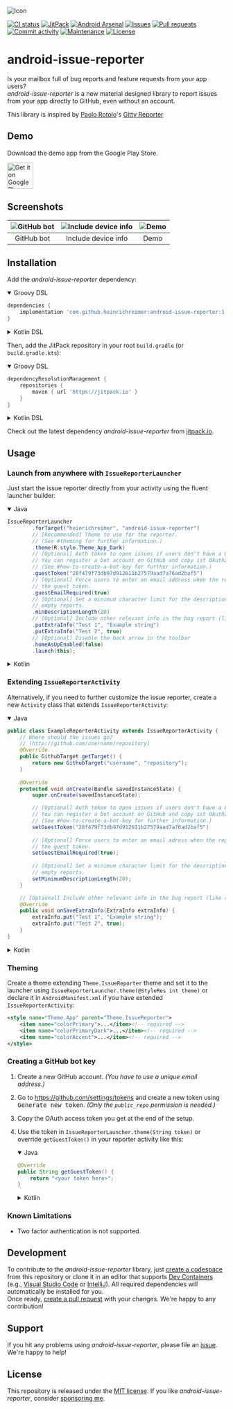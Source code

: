 ![Icon](http://i.imgur.com/CoPArlm.png)

[![CI status](https://img.shields.io/github/actions/workflow/status/heinrichreimer/android-issue-reporter/ci.yml?branch=master&style=flat-square)](https://github.com/heinrichreimer/android-issue-reporter/actions/workflows/ci.yml)
[![JitPack](https://img.shields.io/jitpack/version/com.github.heinrichreimer/android-issue-reporter?label=JitPack&style=flat-square)](https://jitpack.io/#com.github.heinrichreimer/android-issue-reporter)
[![Android Arsenal](https://img.shields.io/badge/Android%20Arsenal-android--issue--reporter-blue.svg?style=flat-square)](https://android-arsenal.com/details/1/3413)
[![Issues](https://img.shields.io/github/issues/heinrichreimer/android-issue-reporter?style=flat-square)](https://github.com/heinrichreimer/android-issue-reporter/issues)
[![Pull requests](https://img.shields.io/github/issues-pr/heinrichreimer/android-issue-reporter?style=flat-square)](https://github.com/heinrichreimer/android-issue-reporter/pulls)
[![Commit activity](https://img.shields.io/github/commit-activity/m/heinrichreimer/android-issue-reporter?style=flat-square)](https://github.com/heinrichreimer/android-issue-reporter/commits)
[![Maintenance](https://img.shields.io/maintenance/yes/2024?style=flat-square)](https://github.com/heinrichreimer/android-issue-reporter/graphs/contributors)
[![License](https://img.shields.io/github/license/heinrichreimer/android-issue-reporter?style=flat-square)](LICENSE)

# android-issue-reporter

Is your mailbox full of bug reports and feature requests from your app users? \
_android-issue-reporter_ is a new material designed library to report issues from your app directly to GitHub, even without an account.

This library is inspired by [Paolo Rotolo](https://github.com/PaoloRotolo)'s [Gitty Reporter](https://github.com/PaoloRotolo/GittyReporter)

## Demo

Download the demo app from the Google Play Store.

<a href="https://play.google.com/store/apps/details?id=com.heinrichreimersoftware.androidissuereporter.example">
	<img alt="Get it on Google Play" src="https://play.google.com/intl/en_us/badges/images/generic/en-play-badge.png" height="60" />
</a>

## Screenshots

| ![GitHub bot](http://i.imgur.com/ADkPQMo.png) | ![Include device info](http://i.imgur.com/fcFmJ5E.png) | ![Demo](http://i.imgur.com/dJYonBW.png) |
|:-:|:-:|:-:|
| GitHub bot | Include device info | Demo |

## Installation

Add the _android-issue-reporter_ dependency:

<details open><summary>Groovy DSL</summary>

```gradle
dependencies {
    implementation 'com.github.heinrichreimer:android-issue-reporter:1.4'
}
```

</details>

<details><summary>Kotlin DSL</summary>

```kotlin
dependencies {
    implementation("com.github.heinrichreimer:android-issue-reporter:1.4")
}
```

</details>

Then, add the JitPack repository in your root `build.gradle` (or `build.gradle.kts`):

<details open><summary>Groovy DSL</summary>

```gradle
dependencyResolutionManagement {
    repositories {
        maven { url 'https://jitpack.io' }
    }
}
```

</details>

<details><summary>Kotlin DSL</summary>

```kotlin
dependencyResolutionManagement {
    repositories {
        maven(url = "https://jitpack.io")
    }
}
```

</details>

Check out the latest dependency _android-issue-reporter_ from [jitpack.io](https://jitpack.io/#com.github.heinrichreimer/android-issue-reporter).

## Usage

### Launch from anywhere with `IssueReporterLauncher`

Just start the issue reporter directly from your activity using the fluent launcher builder:

<details open><summary>Java</summary>

```java
IssueReporterLauncher
        .forTarget("heinrichreimer", "android-issue-reporter")
        // [Recommended] Theme to use for the reporter. 
        // (See #theming for further information.)
        .theme(R.style.Theme_App_Dark)
        // [Optional] Auth token to open issues if users don't have a GitHub account
        // You can register a bot account on GitHub and copy ist OAuth2 token here.
        // (See #how-to-create-a-bot-key for further information.)
        .guestToken("28f479f73db97d912611b27579aad7a76ad2baf5")
        // [Optional] Force users to enter an email address when the report is sent using
        // the guest token.
        .guestEmailRequired(true)
        // [Optional] Set a minimum character limit for the description to filter out
        // empty reports.
        .minDescriptionLength(20)
        // [Optional] Include other relevant info in the bug report (like custom variables)
        .putExtraInfo("Test 1", "Example string")
        .putExtraInfo("Test 2", true)
        // [Optional] Disable the back arrow in the toolbar
        .homeAsUpEnabled(false)
        .launch(this);
```

</details>

<details><summary>Kotlin</summary>

```kotlin
IssueReporterLauncher
        .forTarget("heinrichreimer", "android-issue-reporter")
        // [Recommended] Theme to use for the reporter. 
        // (See #theming for further information.)
        .theme(R.style.Theme_App_Dark)
        // [Optional] Auth token to open issues if users don't have a GitHub account
        // You can register a bot account on GitHub and copy ist OAuth2 token here.
        // (See #how-to-create-a-bot-key for further information.)
        .guestToken("28f479f73db97d912611b27579aad7a76ad2baf5")
        // [Optional] Force users to enter an email address when the report is sent using
        // the guest token.
        .guestEmailRequired(true)
        // [Optional] Set a minimum character limit for the description to filter out
        // empty reports.
        .minDescriptionLength(20)
        // [Optional] Include other relevant info in the bug report (like custom variables)
        .putExtraInfo("Test 1", "Example string")
        .putExtraInfo("Test 2", true)
        // [Optional] Disable the back arrow in the toolbar
        .homeAsUpEnabled(false)
        .launch(this)

```

</details>

### Extending `IssueReporterActivity`

Alternatively, if you need to further customize the issue reporter, create a new `Activity` class that extends `IssueReporterActivity`:

<details open><summary>Java</summary>

```java
public class ExampleReporterActivity extends IssueReporterActivity {
    // Where should the issues go?
    // (http://github.com/username/repository)
    @Override
    public GithubTarget getTarget() {
        return new GithubTarget("username", "repository");
    }
    
    @Override
    protected void onCreate(Bundle savedInstanceState) {
        super.onCreate(savedInstanceState);

        // [Optional] Auth token to open issues if users don't have a GitHub account
        // You can register a bot account on GitHub and copy ist OAuth2 token here.
        // (See #how-to-create-a-bot-key for further information.)
        setGuestToken("28f479f73db97d912611b27579aad7a76ad2baf5")
        
        // [Optional] Force users to enter an email adress when the report is sent using
        // the guest token.
        setGuestEmailRequired(true);
        
        // [Optional] Set a minimum character limit for the description to filter out
        // empty reports.
        setMinimumDescriptionLength(20);
    }

    // [Optional] Include other relevant info in the bug report (like custom variables)
    @Override
    public void onSaveExtraInfo(ExtraInfo extraInfo) {
        extraInfo.put("Test 1", "Example string");
        extraInfo.put("Test 2", true);
    }
}
```

</details>

<details><summary>Kotlin</summary>

```kotlin
class ExampleReporterActivity : IssueReporterActivity() {
    // Where should the issues go?
    // (http://github.com/username/repository)
    override fun getTarget(): GithubTarget {
        return GithubTarget("username", "repository")
    }
    
    override fun onCreate(savedInstanceState: Bundle?) {
        super.onCreate(savedInstanceState)

        // [Optional] Auth token to open issues if users don't have a GitHub account
        // You can register a bot account on GitHub and copy ist OAuth2 token here.
        // (See #how-to-create-a-bot-key for further information.)
        setGuestToken("28f479f73db97d912611b27579aad7a76ad2baf5")
        
        // [Optional] Force users to enter an email adress when the report is sent using
        // the guest token.
        setGuestEmailRequired(true)
        
        // [Optional] Set a minimum character limit for the description to filter out
        // empty reports.
        setMinimumDescriptionLength(20)
    }

    // [Optional] Include other relevant info in the bug report (like custom variables)
    override fun onSaveExtraInfo(extraInfo: ExtraInfo) {
        extraInfo.put("Test 1", "Example string")
        extraInfo.put("Test 2", true)
    }
}
```

</details>

### Theming
Create a theme extending `Theme.IssueReporter` theme and set it to the launcher using `IssueReporterLauncher.theme(@StyleRes int theme)` or declare it in `AndroidManifest.xml` if you have extended `IssueReporterActivity`:

```xml
<style name="Theme.App" parent="Theme.IssueReporter">
    <item name="colorPrimary">...</item><!-- required -->
    <item name="colorPrimaryDark">...</item><!-- required -->
    <item name="colorAccent">...</item><!-- required -->
</style>
```

### Creating a GitHub bot key

1.  Create a new GitHub account. _(You have to use a unique email address.)_

2.  Go to https://github.com/settings/tokens and create a new token using <kbd>Generate new token</kbd>. _(Only the `public_repo` permission is needed.)_

3.  Copy the OAuth access token you get at the end of the setup.

4.  Use the token in `IssueReporterLauncher.theme(String token)` or override `getGuestToken()` in your reporter activity like this:
    
    <details open><summary>Java</summary>

    ```java
    @Override
    public String getGuestToken() {
        return "<your token here>";
    }
    ```
    
    </details>
    
    <details><summary>Kotlin</summary>
    
    ```kotlin
    override fun getGuestToken(): String {
        return "<your token here>"
    }
    ```
    
    </details>

### Known Limitations
- Two factor authentication is not supported.

## Development

To contribute to the _android-issue-reporter_ library, just [create a codespace](https://codespaces.new/heinrichreimer/android-issue-reporter) from this repository or clone it in an editor that supports [Dev Containers](https://containers.dev/) (e.g., [Visual Studio Code](https://code.visualstudio.com/learn/develop-cloud/containers) or [IntelliJ](https://www.jetbrains.com/help/idea/connect-to-devcontainer.html)).
All required dependencies will automatically be installed for you. \
Once ready, [create a pull request](https://github.com/heinrichreimer/android-issue-reporter/compare) with your changes. We're happy to any contribution!

## Support

If you hit any problems using _android-issue-reporter_, please file an [issue](https://github.com/heinrichreimer/android-issue-reporter/issues). We're happy to help!

## License

This repository is released under the [MIT license](LICENSE).
If you like _android-issue-reporter_, consider [sponsoring me](https://github.com/sponsors/heinrichreimer).
